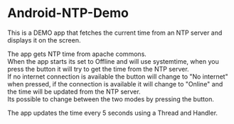 # Android-NTP-Demo
This is a DEMO app that fetches the current time from an NTP server and displays it on the screen.

The app gets NTP time from apache commons. <br>
When the app starts its set to Offline and will use systemtime, when you press the button it will try to get the time from the NTP server. <br>
If no internet connection is available the button will change to "No internet" when pressed, if the connection is available it will change to "Online" and the time will be updated from the NTP server. <br>
Its possible to change between the two modes by pressing the button. <br>

The app updates the time every 5 seconds using a Thread and Handler.